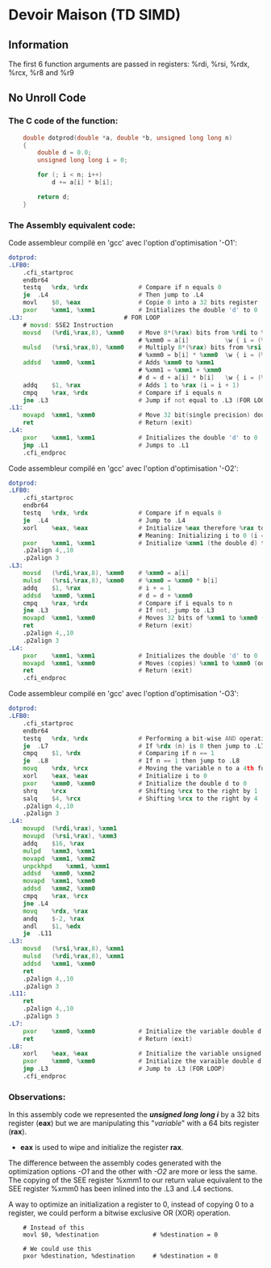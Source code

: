 # Devoir Maison (TD SIMD)
## Information
The first 6 function arguments are passed in registers:
    %rdi, %rsi, %rdx, %rcx, %r8 and %r9
## No Unroll Code
### The C code of the function:
```c
    double dotprod(double *a, double *b, unsigned long long n)
    {
        double d = 0.0;
        unsigned long long i = 0;

        for (; i < n; i++)
            d += a[i] * b[i];

        return d;
    }
```
### The Assembly equivalent code:
Code assembleur compilé en 'gcc' avec l'option d'optimisation '-O1':
```asm
dotprod:
.LFB0:
	.cfi_startproc
	endbr64
	testq	%rdx, %rdx              # Compare if n equals 0
	je	.L4                         # Then jump to .L4
	movl	$0, %eax                # Copie 0 into a 32 bits register
	pxor	%xmm1, %xmm1            # Initializes the double 'd' to 0
.L3:                            # FOR LOOP
    # movsd: SSE2 Instruction
	movsd	(%rdi,%rax,8), %xmm0    # Move 8*(%rax) bits from %rdi to %xmm0
                                    # %xmm0 = a[i]          \w { i = (%rax)/8 }
	mulsd	(%rsi,%rax,8), %xmm0    # Multiply 8*(%rax) bits from %rsi with %xmm0
                                    # %xmm0 = b[i] * %xmm0  \w { i = (%rax)/8 }
	addsd	%xmm0, %xmm1            # Adds %xmm0 to %xmm1
                                    # %xmm1 = %xmm1 + %xmm0
                                    # d = d + a[i] * b[i]   \w { i = (%rax)/8 }
	addq	$1, %rax                # Adds 1 to %rax (i = i + 1)
	cmpq	%rax, %rdx              # Compare if i equals n
	jne	.L3                         # Jump if not equal to .L3 (FOR LOOP)
.L1:
	movapd	%xmm1, %xmm0            # Move 32 bit(single precision) doubles to %xmm0
	ret                             # Return (exit)
.L4:
	pxor	%xmm1, %xmm1            # Initializes the double 'd' to 0
	jmp	.L1                         # Jumps to .L1
	.cfi_endproc
```
Code assembleur compilé en 'gcc' avec l'option d'optimisation '-O2':
```asm
dotprod:
.LFB0:
	.cfi_startproc
	endbr64
	testq	%rdx, %rdx              # Compare if n equals 0
	je	.L4                         # Jump to .L4
	xorl	%eax, %eax              # Initialize %eax therefore %rax to 0 by executing a xor operation
                                    # Meaning: Initializing i to 0 (i = 0)
	pxor	%xmm1, %xmm1            # Initialize %xmm1 (the double d) to 0
	.p2align 4,,10
	.p2align 3
.L3:
	movsd	(%rdi,%rax,8), %xmm0    # %xmm0 = a[i]
	mulsd	(%rsi,%rax,8), %xmm0    # %xmm0 = %xmm0 * b[i]
	addq	$1, %rax                # i + = 1
	addsd	%xmm0, %xmm1            # d = d + %xmm0
	cmpq	%rax, %rdx              # Compare if i equals to n
	jne	.L3                         # If not, jump to .L3
	movapd	%xmm1, %xmm0            # Moves 32 bits of %xmm1 to %xmm0 (our return value)
	ret                             # Return (exit)
	.p2align 4,,10
	.p2align 3
.L4:
	pxor	%xmm1, %xmm1            # Initializes the double 'd' to 0
	movapd	%xmm1, %xmm0            # Moves (copies) %xmm1 to %xmm0 (our return value)
	ret                             # Return (exit)
	.cfi_endproc
```
Code assembleur compilé en 'gcc' avec l'option d'optimisation '-O3':
```asm
dotprod:
.LFB0:
	.cfi_startproc
	endbr64
	testq	%rdx, %rdx              # Performing a bit-wise AND operation on the register %rdx (argument n) to itself.
	je	.L7                         # If %rdx (n) is 0 then jump to .L7
	cmpq	$1, %rdx                # Comparing if n == 1
	je	.L8                         # If n == 1 then jump to .L8
	movq	%rdx, %rcx              # Moving the variable n to a 4th function argument %rcx
	xorl	%eax, %eax              # Initialize i to 0
	pxor	%xmm0, %xmm0            # Initialize the double d to 0
	shrq	%rcx                    # Shifting %rcx to the right by 1
	salq	$4, %rcx                # Shifting %rcx to the right by 4 
	.p2align 4,,10
	.p2align 3
.L4:
	movupd	(%rdi,%rax), %xmm1
	movupd	(%rsi,%rax), %xmm3
	addq	$16, %rax
	mulpd	%xmm3, %xmm1
	movapd	%xmm1, %xmm2
	unpckhpd	%xmm1, %xmm1
	addsd	%xmm0, %xmm2
	movapd	%xmm1, %xmm0
	addsd	%xmm2, %xmm0
	cmpq	%rax, %rcx
	jne	.L4
	movq	%rdx, %rax
	andq	$-2, %rax
	andl	$1, %edx
	je	.L11
.L3:
	movsd	(%rsi,%rax,8), %xmm1
	mulsd	(%rdi,%rax,8), %xmm1
	addsd	%xmm1, %xmm0
	ret
	.p2align 4,,10
	.p2align 3
.L11:
	ret
	.p2align 4,,10
	.p2align 3
.L7:
	pxor	%xmm0, %xmm0            # Initialize the variable double d to 0 by performing XOR operation.
	ret                             # Return (exit)
.L8:
	xorl	%eax, %eax              # Initialize the variable unsigned long long i to 0
	pxor	%xmm0, %xmm0            # Initialize the varaible double d to 0
	jmp	.L3                         # Jump to .L3 (FOR LOOP)
	.cfi_endproc
```

### Observations:
In this assembly code we represented the ***unsigned long long i*** by a 32 bits register (**eax**) but we are manipulating this "*variable*" with a 64 bits register (**rax**).

- **eax** is used to wipe and initialize the register **rax**.

The difference between the assembly codes generated with the optimization options *-O1* and the other with *-O2* are more or less the same. The copying of the SEE register %xmm1 to our return value equivalent to the SEE register %xmm0 has been inlined into the .L3 and .L4 sections.

A way to optimize an initialization a register to 0, instead of copying 0 to a register, we could perform a bitwise exclusive OR (XOR) operation.
```
    # Instead of this
    movl $0, %destination               # %destination = 0

    # We could use this
    pxor %destination, %destination     # %destination = 0
```


